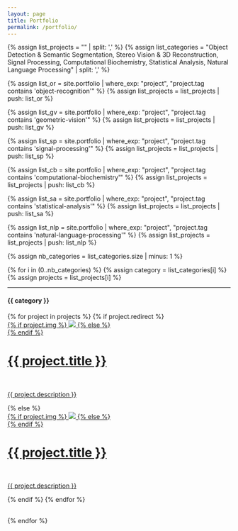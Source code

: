```yaml
---
layout: page
title: Portfolio
permalink: /portfolio/
---
```


{% assign list_projects = "" | split: ',' %}
{% assign list_categories = "Object Detection & Semantic Segmentation, Stereo Vision & 3D Reconstruction, Signal Processing, Computational Biochemistry, Statistical Analysis, Natural Language Processing" | split: ',' %}

{% assign list_or = site.portfolio | 
      where_exp: "project", "project.tag contains 'object-recognition'" %}
{% assign list_projects = list_projects | push: list_or %}

{% assign list_gv = site.portfolio | 
      where_exp: "project", "project.tag contains 'geometric-vision'" %}
{% assign list_projects = list_projects | push: list_gv %}

{% assign list_sp = site.portfolio | 
      where_exp: "project", "project.tag contains 'signal-processing'" %}
{% assign list_projects = list_projects | push: list_sp %}

{% assign list_cb = site.portfolio | 
      where_exp: "project", "project.tag contains 'computational-biochemistry'" %}
{% assign list_projects = list_projects | push: list_cb %}

{% assign list_sa = site.portfolio | 
      where_exp: "project", "project.tag contains 'statistical-analysis'" %}
{% assign list_projects = list_projects | push: list_sa %}

{% assign list_nlp = site.portfolio | 
      where_exp: "project", "project.tag contains 'natural-language-processing'" %}
{% assign list_projects = list_projects | push: list_nlp %}

{% assign nb_categories = list_categories.size | minus: 1 %}

{% for i in (0..nb_categories) %}
{% assign category = list_categories[i] %}
{% assign projects = list_projects[i] %}

<hr class="clearboth"/>
<h4 class="clearboth">{{ category }}</h4>
{% for project in projects %}
{% if project.redirect %}
<div class="project">
    <div class="thumbnail">
        <a href="{{ project.redirect }}" target="_blank">
        {% if project.img %}
        <img class="thumbnail" src="{{ site.baseurl }}/{{ project.img }}"/>
        {% else %}
        <div class="thumbnail blankbox"></div>
        {% endif %}    
        <span>
            <h1>{{ project.title }}</h1>
            <br/>
            <p>{{ project.description }}</p>
        </span>
        </a>
    </div>
</div>
{% else %}

<div class="project ">
    <div class="thumbnail">
        <a href="{{ site.baseurl }}{{ project.url }}">
        {% if project.img %}
        <img class="thumbnail" src="{{ site.baseurl }}/{{ project.img }}"/>
        {% else %}
        <div class="thumbnail blankbox"></div>
        {% endif %}    
        <span>
            <h1>{{ project.title }}</h1>
            <br/>
            <p>{{ project.description }}</p>
        </span>
        </a>
    </div>
</div>

{% endif %}
{% endfor %}

<br class="clearboth"/>
{% endfor %}
